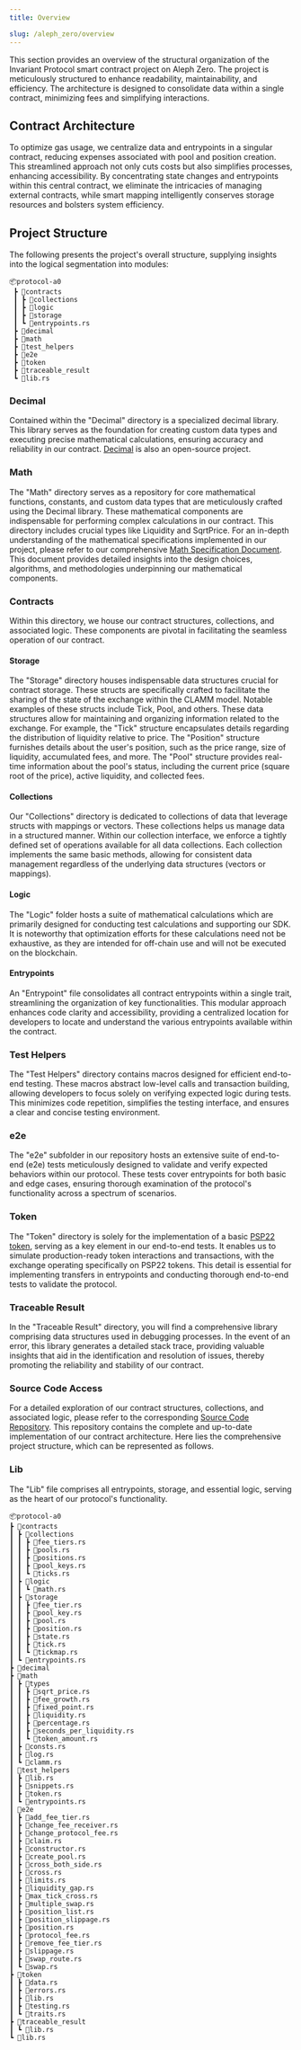 ```yaml
---
title: Overview

slug: /aleph_zero/overview
---
```


This section provides an overview of the structural organization of the Invariant Protocol smart contract project on Aleph Zero. The project is meticulously structured to enhance readability, maintainability, and efficiency. The architecture is designed to consolidate data within a single contract, minimizing fees and simplifying interactions.

## Contract Architecture

To optimize gas usage, we centralize data and entrypoints in a singular contract, reducing expenses associated with pool and position creation. This streamlined approach not only cuts costs but also simplifies processes, enhancing accessibility. By concentrating state changes and entrypoints within this central contract, we eliminate the intricacies of managing external contracts, while smart mapping intelligently conserves storage resources and bolsters system efficiency.

## Project Structure

The following presents the project's overall structure, supplying insights into the logical segmentation into modules:

```
📦protocol-a0
 ┣ 📂contracts
 ┃ ┣ 📂collections
 ┃ ┣ 📂logic
 ┃ ┣ 📂storage
 ┃ ┗ 📜entrypoints.rs
 ┣ 📂decimal
 ┣ 📂math
 ┣ 📂test_helpers
 ┣ 📂e2e
 ┣ 📂token
 ┣ 📂traceable_result
 ┗ 📜lib.rs
```

### Decimal

Contained within the "Decimal" directory is a specialized decimal library. This library serves as the foundation for creating custom data types and executing precise mathematical calculations, ensuring accuracy and reliability in our contract. [Decimal](https://github.com/invariant-labs/decimal) is also an open-source project.

### Math

The "Math" directory serves as a repository for core mathematical functions, constants, and custom data types that are meticulously crafted using the Decimal library. These mathematical components are indispensable for performing complex calculations in our contract. This directory includes crucial types like Liquidity and SqrtPrice. For an in-depth understanding of the mathematical specifications implemented in our project, please refer to our comprehensive [Math Specification Document](https://invariant.app/math-spec-a0.pdf). This document provides detailed insights into the design choices, algorithms, and methodologies underpinning our mathematical components.

### Contracts

Within this directory, we house our contract structures, collections, and associated logic. These components are pivotal in facilitating the seamless operation of our contract.

#### Storage

The "Storage" directory houses indispensable data structures crucial for contract storage. These structs are specifically crafted to facilitate the sharing of the state of the exchange within the CLAMM model. Notable examples of these structs include Tick, Pool, and others. These data structures allow for maintaining and organizing information related to the exchange. For example, the "Tick" structure encapsulates details regarding the distribution of liquidity relative to price. The "Position" structure furnishes details about the user's position, such as the price range, size of liquidity, accumulated fees, and more. The "Pool" structure provides real-time information about the pool's status, including the current price (square root of the price), active liquidity, and collected fees.

#### Collections

Our "Collections" directory is dedicated to collections of data that leverage structs with mappings or vectors. These collections helps us manage data in a structured manner. Within our collection interface, we enforce a tightly defined set of operations available for all data collections. Each collection implements the same basic methods, allowing for consistent data management regardless of the underlying data structures (vectors or mappings).

#### Logic

The "Logic" folder hosts a suite of mathematical calculations which are primarily designed for conducting test calculations and supporting our SDK. It is noteworthy that optimization efforts for these calculations need not be exhaustive, as they are intended for off-chain use and will not be executed on the blockchain.

#### Entrypoints

An "Entrypoint" file consolidates all contract entrypoints within a single trait, streamlining the organization of key functionalities. This modular approach enhances code clarity and accessibility, providing a centralized location for developers to locate and understand the various entrypoints available within the contract.

### Test Helpers

The "Test Helpers" directory contains macros designed for efficient end-to-end testing. These macros abstract low-level calls and transaction building, allowing developers to focus solely on verifying expected logic during tests. This minimizes code repetition, simplifies the testing interface, and ensures a clear and concise testing environment.

### e2e

The "e2e" subfolder in our repository hosts an extensive suite of end-to-end (e2e) tests meticulously designed to validate and verify expected behaviors within our protocol. These tests cover entrypoints for both basic and edge cases, ensuring thorough examination of the protocol's functionality across a spectrum of scenarios.

### Token

The "Token" directory is solely for the implementation of a basic [PSP22 token](https://github.com/Cardinal-Cryptography/PSP22), serving as a key element in our end-to-end tests. It enables us to simulate production-ready token interactions and transactions, with the exchange operating specifically on PSP22 tokens. This detail is essential for implementing transfers in entrypoints and conducting thorough end-to-end tests to validate the protocol.

### Traceable Result

In the "Traceable Result" directory, you will find a comprehensive library comprising data structures used in debugging processes. In the event of an error, this library generates a detailed stack trace, providing valuable insights that aid in the identification and resolution of issues, thereby promoting the reliability and stability of our contract.

### Source Code Access

For a detailed exploration of our contract structures, collections, and associated logic, please refer to the corresponding [Source Code Repository](https://github.com/invariant-labs/protocol-a0). This repository contains the complete and up-to-date implementation of our contract architecture. Here lies the comprehensive project structure, which can be represented as follows.

### Lib

The "Lib" file comprises all entrypoints, storage, and essential logic, serving as the heart of our protocol's functionality.

```
📦protocol-a0
┣ 📂contracts
┃ ┣ 📂collections
┃ ┃ ┣ 📜fee_tiers.rs
┃ ┃ ┣ 📜pools.rs
┃ ┃ ┣ 📜positions.rs
┃ ┃ ┣ 📜pool_keys.rs
┃ ┃ ┗ 📜ticks.rs
┃ ┣ 📂logic
┃ ┃ ┗ 📜math.rs
┃ ┣ 📂storage
┃ ┃ ┣ 📜fee_tier.rs
┃ ┃ ┣ 📜pool_key.rs
┃ ┃ ┣ 📜pool.rs
┃ ┃ ┣ 📜position.rs
┃ ┃ ┣ 📜state.rs
┃ ┃ ┣ 📜tick.rs
┃ ┃ ┗ 📜tickmap.rs
┃ ┗ 📜entrypoints.rs
┣ 📂decimal
┣ 📂math
┃ ┣ 📂types
┃ ┃ ┣ 📜sqrt_price.rs
┃ ┃ ┣ 📜fee_growth.rs
┃ ┃ ┣ 📜fixed_point.rs
┃ ┃ ┣ 📜liquidity.rs
┃ ┃ ┣ 📜percentage.rs
┃ ┃ ┣ 📜seconds_per_liquidity.rs
┃ ┃ ┗ 📜token_amount.rs
┃ ┣ 📜consts.rs
┃ ┣ 📜log.rs
┃ ┗ 📜clamm.rs
┃ 📂test_helpers
┃ ┣ 📜lib.rs
┃ ┣ 📜snippets.rs
┃ ┣ 📜token.rs
┃ ┗ 📜entrypoints.rs
┃ 📂e2e
┃ ┣ 📜add_fee_tier.rs
┃ ┣ 📜change_fee_receiver.rs
┃ ┣ 📜change_protocol_fee.rs
┃ ┣ 📜claim.rs
┃ ┣ 📜constructor.rs
┃ ┣ 📜create_pool.rs
┃ ┣ 📜cross_both_side.rs
┃ ┣ 📜cross.rs
┃ ┣ 📜limits.rs
┃ ┣ 📜liquidity_gap.rs
┃ ┣ 📜max_tick_cross.rs
┃ ┣ 📜multiple_swap.rs
┃ ┣ 📜position_list.rs
┃ ┣ 📜position_slippage.rs
┃ ┣ 📜position.rs
┃ ┣ 📜protocol_fee.rs
┃ ┣ 📜remove_fee_tier.rs
┃ ┣ 📜slippage.rs
┃ ┣ 📜swap_route.rs
┃ ┗ 📜swap.rs
┣ 📂token
┃ ┣ 📜data.rs
┃ ┣ 📜errors.rs
┃ ┣ 📜lib.rs
┃ ┣ 📜testing.rs
┃ ┗ 📜traits.rs
┣ 📂traceable_result
┃ ┗ 📜lib.rs
┗ 📜lib.rs
```
